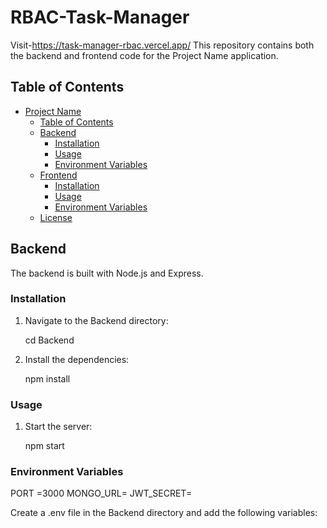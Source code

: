 # RBAC-Task-Manager
Visit-https://task-manager-rbac.vercel.app/
This repository contains both the backend and frontend code for the Project Name application.

## Table of Contents

- [Project Name](#project-name)
  - [Table of Contents](#table-of-contents)
  - [Backend](#backend)
    - [Installation](#installation)
    - [Usage](#usage)
    - [Environment Variables](#environment-variables)
  - [Frontend](#frontend)
    - [Installation](#installation-1)
    - [Usage](#usage-1)
    - [Environment Variables](#environment-variables-1)
  - [License](#license)

## Backend

The backend is built with Node.js and Express.

### Installation

1. Navigate to the Backend directory:
    
    cd Backend
    
2. Install the dependencies:
   
    npm install
    

### Usage

1. Start the server:
   
    npm start
    

### Environment Variables
PORT =3000
MONGO_URL=
JWT_SECRET=

Create a .env file in the Backend directory and add the following variables:
